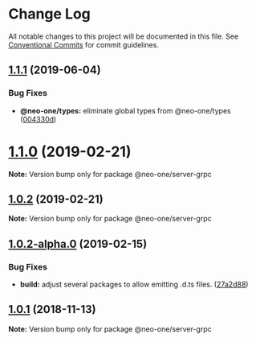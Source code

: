 # Change Log

All notable changes to this project will be documented in this file.
See [Conventional Commits](https://conventionalcommits.org) for commit guidelines.

## [1.1.1](https://github.com/neo-one-suite/neo-one/compare/@neo-one/server-grpc@1.1.0...@neo-one/server-grpc@1.1.1) (2019-06-04)


### Bug Fixes

* **@neo-one/types:** eliminate global types from @neo-one/types ([004330d](https://github.com/neo-one-suite/neo-one/commit/004330d))





# [1.1.0](https://github.com/neo-one-suite/neo-one/compare/@neo-one/server-grpc@1.0.2...@neo-one/server-grpc@1.1.0) (2019-02-21)

**Note:** Version bump only for package @neo-one/server-grpc





## [1.0.2](https://github.com/neo-one-suite/neo-one/compare/@neo-one/server-grpc@1.0.2-alpha.0...@neo-one/server-grpc@1.0.2) (2019-02-21)

**Note:** Version bump only for package @neo-one/server-grpc





## [1.0.2-alpha.0](https://github.com/neo-one-suite/neo-one/compare/@neo-one/server-grpc@1.0.1...@neo-one/server-grpc@1.0.2-alpha.0) (2019-02-15)


### Bug Fixes

* **build:** adjust several packages to allow emitting .d.ts files. ([27a2d88](https://github.com/neo-one-suite/neo-one/commit/27a2d88))





## [1.0.1](https://github.com/neo-one-suite/neo-one/compare/@neo-one/server-grpc@1.0.0...@neo-one/server-grpc@1.0.1) (2018-11-13)

**Note:** Version bump only for package @neo-one/server-grpc
